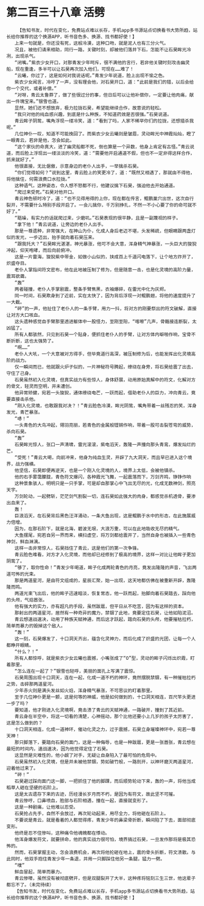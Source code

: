 # 第二百三十八章 活劈
        【告知书友，时代在变化，免费站点难以长存，手机app多书源站点切换看书大势所趋，站长给你推荐的这个换源APP，听书音色多、换源、找书都好使！】
       上来一句就是，你还没有死，这般冷漠，这种口吻，就是泥人也有三分火气。
       况且，被他们请来相助，同行一路，关键时刻，却被他们落井下石，怎能不让石昊眸光冷冽，出现杀气。
       “闭嘴。”紫衣少女开口，对那青发少年呵斥，很不满他的言行，若非他关键时刻攻击幽灵船，现在重逢，多半可以让石昊再次加入他们，可现在……难了！
       “云曦，你过了，这是如何对我说话呢。”青发少年说道，脸上出现不愉之色。
       紫衣少女闻言，冷哼了一声，没有理会他，对石昊开口，道：“此前是我们的错，以后会给你一个交代，或者补偿。”
       “对呀，青云太鲁莽了，做了些很过分的事，但日后可以让他补偿你，一定要让他肉痛，献出一件瑰宝来。”银雪也道。
       显然，她们还不想放弃，极力拉拢石昊，希望能继续合作，故意说的轻松。
       “我只对他的纯血感兴趣，到底是什么种族，不知道药效是否很强。”石昊说道。
       青云眸子阴鸷，嘴角浮现一缕冷笑，道：“看到了吗，人家不稀罕你们的拉拢，还想猎杀我呢。”
       几位神仆一叹，知道不可能挽回了。而紫衣少女云曦则是皱眉，灵动眸光中神霞灿灿，瞪了一眼青云，若非是他，怎会如此。
       “这个家伙的命真大，进了幽灵船都不死，倒也算是一个异数，他身上肯定有古怪。”青云说道，而后脸上浮现出一缕淡淡的冷笑，道：“需要他开启通道不假，但也不一定非得这样合作，抓来就好了。”
       他很直接，无比倨傲，示意身边的老仆人出手，一举擒杀石昊。
       “你们觉得如何？”说到这里，青云脸上的笑更冷了，道：“既然又相遇了，那就由不得他，将他擒住，何需浪费口水拉拢。”
       这种语气，这种姿态，令人想不怒都不行，他建议擒下石昊，强迫他去开始通道。
       “爬过来受死。”石昊对他开口。
       青云神色顿时冷了，道：“也不见得用得的上你，现在都在传言，鲲鹏巢穴出世，这次自行裂开，不需要什么特别手段开启了。一会儿擒你，千万别挣扎，不然一不小心要了你的命可就不好了。”
       “聒噪，有实力的话就爬过来，少磨叽。”石昊表现的很平静，且是一副蔑视的样子。
       “拿下他！”青云说道，让旁边的老仆人出手。
       那是一尊遗种，非常强大，在神山为仆，化成人身后老迈不堪，头发稀疏，但眼睛跟两盏灯似的发光，一步迈出，抬手就向着石昊压来。
       “跟我托大？”石昊眸光湛湛，神光暴涨，他可不会大意，浑身精气神暴涨，一头巨大的狻猊冲起，仰天咆哮，而后向前俯冲。
       这是一片雷海，狻猊紫中带金，如做小山似的，挟成百上千道闪电落下，让个地方炸开了，炽盛夺目。
       老仆人掌指间符文密布，他在此地被压制了修为，但是随意一击，也是化灵境的高阶力量，震耳欲聋。
       “轰”
       两者碰撞，老仆人手掌剧震，整条手臂焦黑，衣袖爆碎，在雷光中化为灰烬。
       同一时间，石昊欺身到了近前，实在太快了，因为背后浮现一对鲲鹏翅，将他的速度提升了一大截。
       “砰”的一声，他扯住了老仆人的一条手臂，用力一抖，将对方的刚要祭出的符文破解，直接让对方大口咳血。
       这头遗种感觉自手臂那里透进躯体中一股怪力，至刚至阳，“喀嚓”几声，骨骼接连断裂，太凶猛了。
       所有人都骇然，只见到石昊一个贴身，便抓住老仆人的手臂，让对方体内噼啪作响，宝骨不断折断，这也太强势了。
       “啊……”
       老仆人大吼，一个大意被对方得手，但毕竟道行高深，被压制修为后，也能发挥出化灵境高阶的战力。
       仅一瞬间而已，他就跟火炉子似的，一片神秘符号腾起，缭绕在身旁，将石昊给震了出去，守住了己身。
       石昊虽然初入化灵境，但真实战力有些惊人，身体舒展，动用原始真解中的符文，化解对方的骨文，轻灵而空明，并未遭创。
       他异常矫健，宛若一头狻猊，通体缭绕电芒，一跃而起，借助老仆人的巨力，冲向青云，竟要直接击杀他。
       “刚入化灵境，也敢跟我对决？！”青云脸色冷漠，眸光阴鸷，嘴角带着一丝残忍的笑，浑身发光，青芒暴涨。
       “哧！”
       一头青色的大鸟冲起，翎羽亮丽，若青色的金属般铿锵作响，带着一股可击裂苍穹的威势，杀向石昊。
       “轰”
       石昊眸光惊人，张口一声清啸，雷光滚滚，紫电滔天，轰隆一声撞向那头青鸾，爆发灿烂的芒。
       “受死！”青云大喝，向前冲来，他身为纯血生灵，开辟了九大洞天，而且早已进入这个境界，战力强横。
       他坚信，石昊即便再逆天，也是一个刚入化灵境的人，境界上太低，会被他镇杀。
       他的右手雾霭朦胧，青色符文爆闪，各种霞光飞舞，一起震落而下，万剑齐鸣，铮铮作响
       这种景象骇人，明明只是一只手掌，可是却自那掌心中飞出无尽的光，化成无数神剑，照亮天宇。
       万剑轮动，一起劈斩，茫茫剑气割裂一切，连石昊如此强大的肉身，都感觉杀机透骨，要渗出血来了。
       轰！
       巨浪滔天，在石昊背后黑色汪洋涌动，一条大鱼出现，这是鲲鹏于水中的形态，在此施展威力倍增。
       因为，在那石阶下，就是北海，碧波无垠，大浪万重，可以在此地吸收无尽的精气。
       大鱼摆尾，宛若自另一界而来，横扫虚空，将万剑都给震开了，当然自身也被插入一些青色神剑，鲜血淋漓。
       这样一击非常惊人，石昊挡住了青云，这是他们的第一次争锋。
       青云脸色难看，对方才入化灵境，而他却已经修到了极高的境界，这样一对比让他眸子更加阴鸷了。
       “够了，取你性命！”青发少年喝道，眸子化成两轮青色的月亮，竟发出隆隆的声音，飞出两道可怖的光束。
       那是两道星河，是由符文组成的，星辰汇聚，始一出现，这天地都仿佛在被重新开辟，轰隆隆而鸣。
       两道光束飞出后，他的眸子迅速暗淡，恢复常态，他一跃而起，抬脚向着石昊踏去，踩向他的头颅，气焰嚣张。
       他有强大的实力，亦有超凡的手段，虽然跋扈，但平日从不吃苦，因为有这样的资本。
       那射出的两道星河，居然有一种奇异的魔力，禁锢了此地，竟要定住石昊，让他如陷泥沼。
       青云想速战速决，动用了种族天赋神通，而后这才跃起，踏向石昊的头颅，他要摧枯拉朽，简单而暴力的毁掉这个敌人。
       “轰！”
       这一刻，石昊爆发了，十口洞天齐出，蕴含化灵神力，而后化成了炽盛的光团，让每一个人都睁开眼睛。
       “什么？！”
       所有人都惊呼，就是紫衣少女云曦也震撼，小嘴张成了“O”型，灵动的眸子闪烁出炽霞，盯着那里。
       “怎么连在一起了？”银雪也轻呼，美丽的面孔上写满了震惊。
       石昊周围出现十口洞天，连在一起，化成一道不朽的神环，竟然摆脱禁锢，有一种摧枯拉朽之势，击碎那两道星河。
       少年赤火则是满头发丝如火焰，浑身精气暴涨，不可思议的盯着那里。
       至于几位神仆更是一颤，这是何等的神威，他是如何做到的，十口洞天相连，百尺竿头更进一步了吗？
       要知道，他才刚进入化灵境啊，竟击溃了青云的天赋神通，一路破开，撞到了其近前。
       青云身在半空中，将这一切看的清楚，心神摇动，那个比他还要小上几岁的孩子太厉害了，这是怎么做到的？
       十口洞天相连，化成一道神环，催动化灵之力，过于震撼，石昊立身璀璨神环中，宛若一尊天神！
       那只脚落下，要踏向石昊的面门，这是一种侮辱，也是一种跋扈，更是一张嚣张，青云想在最短的时间内，速战速决，因为他觉得定住了石昊。
       这显然是灾难性的，他小觑了对手，无疑让自身陷入了最可怕的危局中。
       石昊虽然初入化灵境，但是并未被他禁锢，势如破竹般，一路剖开，以神环磨灭两道星河，迎着他过来了。
       “砰！”
       石昊避过踩向面门这一脚，一把抓住了他的脚踝，而后顺势轮动下来，轰的一声，将他当成稻草人砸在坚硬的石阶上。
       这是太古遗存下来的古迹，历经漫长岁月而不朽，是因为有符文，故此坚不可摧。
       青云惨哼，口鼻喷血，脸部与石阶相遇，撞在一起，直接就变形了。
       这是一种剧痛，让他难以忍受。
       石昊抢占先手，自然不会放过，再次轮动起来，用尽全力，将他砸在石阶上。
       不要说是青云，就是看着的人都觉得疼，青发少年的鼻梁骨折断，瞬间陷了下去，面部彻底变形。
       他终是忍不住惨叫，这种痛令他魂魄都在悸动。
       他浑身爆发符文，就要拼命，他的真实战力很可怕，境界搞过石昊，一旦发作那将是极其恐怖的。
       然而，石昊掌握主动，怎会浪费机会，再次将他抡砸在地上，震的骨头折断，符文溃散。与此同时，他双手抱住青发少年一条退，并用一只脚踩住他另一条腿，猛力一劈。
       “噗”
       鲜血冒起，简单而暴力。
       青云惨嚎，虽然没有被彻底劈开，但是双腿裂开了大半，这种疼将铭刻三生三世，他这辈子都忘不了。（未完待续）
       【告知书友，时代在变化，免费站点难以长存，手机app多书源站点切换看书大势所趋，站长给你推荐的这个换源APP，听书音色多、换源、找书都好使！】